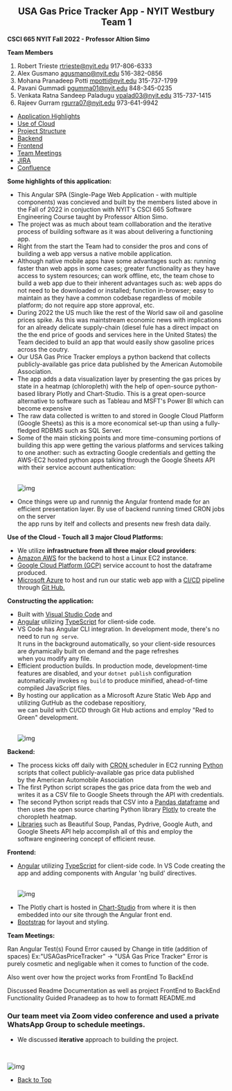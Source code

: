 
<p><a name="WestburyTeam1"></a></p>
<h2 style="text-align: center;">USA Gas Price Tracker App - NYIT Westbury Team 1</h2>
<p><strong> CSCI 665 NYIT Fall 2022 - Professor Altion Simo</strong></p>


**Team Members** <br>
 1. Robert Trieste	rtrieste@nyit.edu	917-806-6333<br>
 2. Alex Gusmano	agusmano@nyit.edu	516-382-0856<br>
 3. Mohana Pranadeep Potti	mpotti@nyit.edu	315-737-1799<br>
 4. Pavani Gummadi pgumma01@nyit.edu	848-345-0235<br>
 5. Venkata Ratna Sandeep Paladugu	vpalad03@nyit.edu	315-737-1415<br>
 6. Rajeev Gurram	rgurra07@nyit.edu	973-641-9942<br>

- <a href="#AppHighlights">Application Highlights</a><br>
- <a href="#UseOfCloud">Use of Cloud</a><br>
- <a href="#ProjectStructure">Project Structure</a><br>
- <a href="#Backend">Backend</a><br>
- <a href="#Frontend">Frontend</a><br>
- <a href="#TeamMeetings">Team Meetings</a><br>
- <a href="#Jira">JIRA</a><br>
- <a href="#Confluence">Confluence</a><br>

<p><a name="AppHighlights"></a></p>

<p><strong>Some highlights of this application:</strong></p>

  <ul>
  <li>This Angular SPA (Single-Page Web Application - with multiple components) was concieved and built by the members listed above in the Fall of 2022 in conjuction with NYIT's CSCI 665 Software Engineering Course taught by Professor Altion Simo.
  </li>

  <li>The project was as much about team colllaboration and the iterative process of building software as it was about delivering a functioning app.
  </li>

  <li>Right from the start the Team had to consider the pros and cons of building a web app versus a native mobile application.</li>

  <li>Although native mobile apps have some advantages such as: running faster than web apps in some cases; greater functionality as they have access to system resources; can work offline, etc, the team chose to build a web app due to their inherent advantages such as: web apps do not need to be downloaded or installed; function in-browser; easy to maintain as they have a common codebase regardless of mobile platform; do not require app store approval, etc.</li>

  <li>During 2022 the US much like the rest of the World saw oil and gasoline prices spike. As this was maintstream economic news with implications for an already delicate supply-chain (diesel fule has a direct impact on the the end price of goods and services here in the United States) the Team decided to build an app that would easily show gasoline prices across the coutry. 
  </li>

  <li>Our USA Gas Price Tracker employs a python backend that collects publicly-available gas price data published by the American Automobile Association.</li>

  <li>The app adds a data visualization layer by presenting the gas prices by state in a heatmap (chloropleth) with the help of open-source python-based library Plotly and Chart-Studio. This is a great open-source alternative to software such as Tableau and MSFT's Power BI which can become expensive</li>

  <li>The raw data collected is written to and stored in Google Cloud Platform (Google Sheets) as this is a more economical set-up than using a fully-fledged RDBMS such as SQL Server.
  </li>

  <li>Some of the main sticking points and more time-consuming portions of building this app were getting the various platforms and services talking to one another: such as extracting Google credentials and getting the AWS-EC2 hosted python apps talking through the Google Sheets API with their service account authentication:  
  </li>
  <br>

  ![img](images/2022_Google_Service_accounts_IAM_Google_Cloud_console.png)
  <br>
  <li>Once things were up and runnnig the Angular frontend made for an efficient presentation layer. By use of backend running timed CRON jobs on the server<br>
  the app runs by itelf and collects and presents new fresh data daily.   
  </li> 
   </ul>

<p><a name="UseOfCloud"></a></p>

<p><strong>Use of the Cloud - Touch all 3 major Cloud Platforms:</strong></p>

<ul>
  <li>We utilize <strong>infrastructure from all three major cloud providers</strong>: </li>

  <li><a href='https://aws.amazon.com/' target="_blank" rel="noopener">Amazon AWS</a>
    for the backend to host a Linux EC2 instance. </li>

  <li><a href='https://cloud.google.com/' target="_blank" rel="noopener">Google Cloud Platform (GCP)</a> service account
    to host the dataframe
    produced.</li>

  <li><a href='https://azure.microsoft.com/en-us/' target="_blank" rel="noopener">Microsoft Azure</a> to host and run
    our static web app with a
    <a href='https://learn.microsoft.com/en-us/azure/static-web-apps/build-configuration?tabs=github-actions'
      target="_blank" rel="noopener">CI/CD</a>
    pipeline through <a href='https://github.com/' target="_blank" rel="noopener">Git Hub.</a>
  </li>
  </ul>

<p><a name="ProjectStructure"></a></p>

<p><strong>Constructing the application:</strong></p>

  <ul>
  <li>Built with <a href='https://visualstudio.microsoft.com/downloads/' target="_blank" rel="noopener">Visual Studio
      Code</a> and</li>

  <li><a href='https://angular.io/' target="_blank" rel="noopener">Angular</a> utilizing <a
      href='http://www.typescriptlang.org/' target="_blank" rel="noopener">TypeScript</a> for
    client-side code.</li>

  <li>VS Code has Angular CLI integration. In development mode, there's no need to run
    <code>ng serve</code>.
    <br>It runs in the background automatically, so your client-side resources are dynamically built
    on demand and the page refreshes <br>when you modify any file.
  </li>

  <li>Efficient production builds. In production mode, development-time features are disabled, and
    your <code>dotnet publish</code> configuration <br>automatically invokes <code>ng build</code> to produce minified,
    ahead-of-time compiled JavaScript files.
  </li>

  <li>By hosting our application as a Microsoft Azure Static Web App and utilizing GutHub as the codebase repositiory, <br>
  we can build with CI/CD through Git Hub actions and employ "Red to Green" development.</li>
<br>

  ![img](images/2022_Red_to_Green_Dev.png)
  </ul>

<p><a name="Backend"></a></p>

<p><strong>Backend:</strong></p>

  <ul>
  <li>The process kicks off daily with <a href='https://en.wikipedia.org/wiki/Cron' target="_blank" rel="noopener">CRON
    </a>scheduler in EC2 running <a href='https://www.python.org/' target="_blank" rel="noopener">Python</a>
    scripts that collect publicly-available gas price data published <br> by the American Automobile Association</li>

  <li>The first Python script scrapes the gas price data from the web and writes it as a CSV file to Google Sheets
    through the API with credentials.</li>

  <li>The second Python script reads that CSV into a <a href='https://wesmckinney.com/pages/about.html' target="_blank"
      rel="noopener">Pandas
      dataframe</a> and then uses the open source charting Python library <a href='https://en.wikipedia.org/wiki/Plotly'
      target="_blank" rel="noopener">Plotly</a> to create the choropleth heatmap.</li>

  <li><a href='https://pypi.org/' target="_blank" rel="noopener">Libraries</a> such as Beautiful Soup, Pandas, Pydrive,
    Google Auth, and Google Sheets
    API help accomplish all of this and
    employ the <br>software engineering concept of efficient reuse.</li>
</ul>

<p><a name="Frontend"></a></p>

<p><strong>Frontend:</strong></p>

  <ul>
  <li><a href='https://angular.io/' target="_blank" rel="noopener">Angular</a> utilizing <a
      href='http://www.typescriptlang.org/' target="_blank" rel="noopener">TypeScript</a> for
    client-side code. In VS Code creating the app and adding components with Angular 'ng build' directives.</li>
  <br>

  ![img](images/CreateAngularApp.png) 


  <li>The Plotly chart is hosted in <a href='https://chart-studio.plotly.com/feed/#/' target="_blank"
      rel="noopener">Chart-Studio</a> from where it is
    then
    embedded into our site through the Angular front end.
  </li>

  <li><a href='http://getbootstrap.com/' target="_blank" rel="noopener">Bootstrap</a> for layout and styling.
  </li>
  </ul>

<p><a name="TeamMeetings"></a></p>

<p><strong>Team Meetings:</strong></p>

Ran Angular Test(s)
Found Error caused by Change in title (addition of spaces)
Ex:"USAGasPriceTracker" -> "USA Gas Price Tracker"
Error is purely cosmetic and negligable when it comes to function of the code.

Also went over how the project works from FrontEnd To BackEnd

Discussed Readme Documentation as well as project FrontEnd to BackEnd Functionality
Guided Pranadeep as to how to formatt README.md

### Our team meet via Zoom video conference and used a private WhatsApp Group to schedule meetings.
 - We discussed **iterative** approach to building the project.
<br>

![img](images/Nov_TeamMeeting.png)


- <a href="#WestburyTeam1">Back to Top</a><br>



 